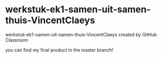 # werkstuk-ek1-samen-uit-samen-thuis-VincentClaeys
werkstuk-ek1-samen-uit-samen-thuis-VincentClaeys created by GitHub Classroom

you can find my final product in the master branch!
